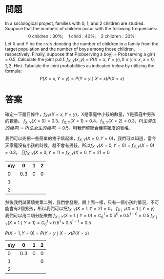 # 問題
In a sociological project, families with 0, 1, and 2 children are studied.
Suppose that the numbers of children occur with the following frequencies:
$$
\text{0 children}:30\%;\quad\text{1 child}:40\%;\quad\text{2 children}:30\%;
$$
Let X and Y be the r.v.’s denoting the number of children in a family from the
target population and the number of boys among those children, respectively.
Finally, suppose that P(observing a boy) = P(observing a girl) = 0.5.
Calculate the joint p.d.f. $f_{X,Y}(x, y) = P(X = x, Y = y), 0 ≤ y ≤ x$, $x = 0, 1, 2$.
Hint. Tabulate the joint probabilities as indicated below by utilizing the
formula:
$$
P(X=x,Y=y)=P(Y=y\mid X=x)P(X=x)
$$

# 答案

確定一下題目條件，$f_{XY}(X=x,Y=y)$，X是家庭中小孩的數量，Y是家庭中男孩的數量。
$f_{X,Y}(X=0)=0.3$、$f_{X,Y}(X=1)=0.4$、$f_{X,Y}(X=2)=0.3$，$P(生男生的機率)=P(生女生的機率)=0.5$。叫我們填聯合機率密度的表格。

我們可以先把一些簡單的格子填起來，$f_{X,Y}(X=0,Y=0)$，我們可以知道，當今天家庭沒有小孩的時候，就不會有男孩，所以$f_{X,Y}(X=0,Y=0)=f_{X,Y}(X=0)=0.3$。
且$f_{X,Y}(X=0,Y=1)=f_{X,Y}(X=0,Y=2)=0$

| x\y | 0   | 1   | 2   |
| --- | --- | --- | --- |
| 0   | 0.3 | 0   | 0   |
| 1   |     |     |     |
| 2   |     |     |     |
然後我們試著填完第二列，我們會發現，跟上面一樣，只有一個小孩的情況，不可能會有2個男孩，所以我們可以把$f_{X,Y}(X=1,Y=2)=0$。
$f_{X\mid Y}(X=1\mid Y=y)$我們可以用二項分配來做
$f_{X\mid Y}(X=1\mid Y=0)=C^1_0\times 0.5^{0}\times0.5^{1-0}=0.5$
$f_{X\mid Y}(X=1\mid Y=1)=C^1_0\times 0.5^{1}\times0.5^{1-1}=0.5$

$P(X=1,Y=0)=P(Y=y\mid X=x)P(X=x)$

| x\y | 0   | 1   | 2   |
| --- | --- | --- | --- |
| 0   | 0.3 | 0   | 0   |
| 1   |     |     | 0   |
| 2   |     |     |     |
